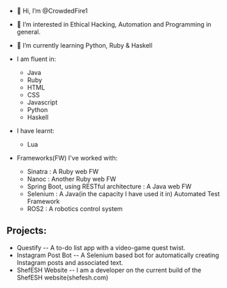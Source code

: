 - 👋 Hi, I’m @CrowdedFire1
- 👀 I’m interested in Ethical Hacking, Automation and Programming in general.
- 🌱 I’m currently learning Python, Ruby & Haskell
- I am fluent in:
    - Java
    - Ruby
    - HTML
    - CSS
    - Javascript
    - Python
    - Haskell
  
- I have learnt:
    - Lua
 
- Frameworks(FW) I've worked with:
  - Sinatra : A Ruby web FW
  - Nanoc : Another Ruby web FW
  - Spring Boot, using RESTful architecture : A Java web FW
  - Selenium : A Java(in the capacity I  have used it in) Automated Test Framework
  - ROS2 : A robotics control system

## Projects:
- Questify -- A to-do list app with a video-game quest twist.
- Instagram Post Bot -- A Selenium based bot for automatically creating Instagram posts and associated text.
- ShefESH Website -- I am a developer on the current build of the ShefESH website(shefesh.com) 

